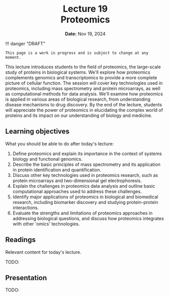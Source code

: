 <h1 align="center">
<b>Lecture 19</b><br>
Proteomics
</h1>
<p align="center">
<b>Date:</b> Nov 19, 2024
</p>

!!! danger "DRAFT"

    This page is a work in progress and is subject to change at any moment.

This lecture introduces students to the field of proteomics, the large-scale study of proteins in biological systems. We'll explore how proteomics complements genomics and transcriptomics to provide a more complete picture of cellular function. The session will cover key technologies used in proteomics, including mass spectrometry and protein microarrays, as well as computational methods for data analysis. We'll examine how proteomics is applied in various areas of biological research, from understanding disease mechanisms to drug discovery. By the end of the lecture, students will appreciate the power of proteomics in elucidating the complex world of proteins and its impact on our understanding of biology and medicine.

## Learning objectives

What you should be able to do after today's lecture:

1.  Define proteomics and explain its importance in the context of systems biology and functional genomics.
2.  Describe the basic principles of mass spectrometry and its application in protein identification and quantification.
3.  Discuss other key technologies used in proteomics research, such as protein microarrays and two-dimensional gel electrophoresis.
4.  Explain the challenges in proteomics data analysis and outline basic computational approaches used to address these challenges.
5.  Identify major applications of proteomics in biological and biomedical research, including biomarker discovery and studying protein-protein interactions.
6.  Evaluate the strengths and limitations of proteomics approaches in addressing biological questions, and discuss how proteomics integrates with other 'omics' technologies.

## Readings

Relevant content for today's lecture.

TODO:

## Presentation

TODO:
